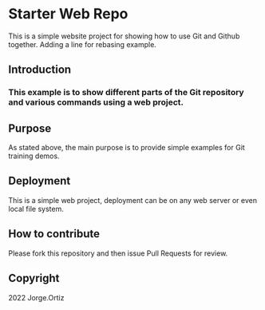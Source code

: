 # Starter Web Repo

This is a simple website project for showing how to use Git and Github together. Adding a line for rebasing example.

## Introduction

### This example is to show different parts of the Git repository and various commands using a web project.

## Purpose

As stated above, the main purpose is to provide simple examples for Git training demos.

## Deployment

This is a simple web project, deployment can be on any web server or even local file system.

## How to contribute

Please fork this repository and then issue Pull Requests for review.

## Copyright

2022 Jorge.Ortiz